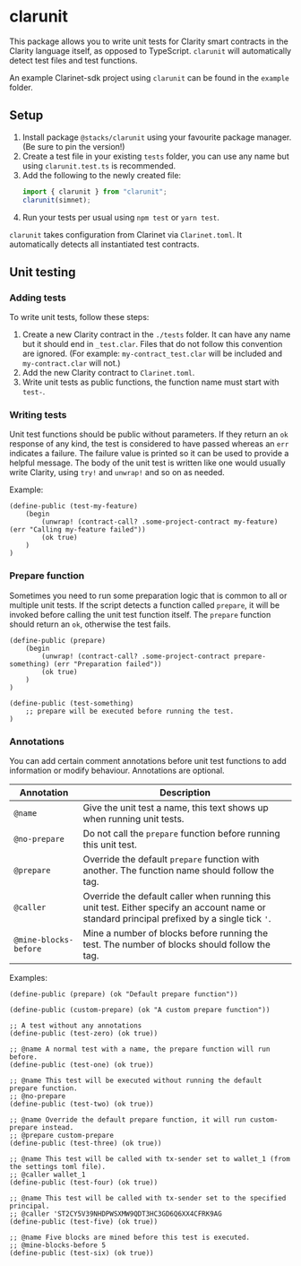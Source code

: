 # clarunit

This package allows you to write unit tests for Clarity smart contracts in the 
Clarity language itself, as opposed to TypeScript. `clarunit` will automatically
detect test files and test functions.

An example Clarinet-sdk project using `clarunit` can be found in the `example`
folder.

## Setup

1. Install package `@stacks/clarunit` using your favourite package manager. (Be sure to
   pin the version!)
2. Create a test file in your existing `tests` folder, you can use any name but
   using `clarunit.test.ts` is recommended.
3. Add the following to the newly created file:
   ```ts
   import { clarunit } from "clarunit";
   clarunit(simnet);
   ```
4. Run your tests per usual using `npm test` or `yarn test`.

`clarunit` takes configuration from Clarinet via `Clarinet.toml`. It
automatically detects all instantiated test contracts.

## Unit testing

### Adding tests

To write unit tests, follow these steps:

1. Create a new Clarity contract in the `./tests` folder. It can have any name
   but it should end in `_test.clar`. Files that do not follow this convention
   are ignored. (For example: `my-contract_test.clar` will be included and
   `my-contract.clar` will not.)
2. Add the new Clarity contract to `Clarinet.toml`.
3. Write unit tests as public functions, the function name must start with
   `test-`.

### Writing tests

Unit test functions should be public without parameters. If they return an `ok`
response of any kind, the test is considered to have passed whereas an `err`
indicates a failure. The failure value is printed so it can be used to provide a
helpful message. The body of the unit test is written like one would usually
write Clarity, using `try!` and `unwrap!` and so on as needed.

Example:

```clarity
(define-public (test-my-feature)
	(begin
		(unwrap! (contract-call? .some-project-contract my-feature) (err "Calling my-feature failed"))
		(ok true)
	)
)
```

### Prepare function

Sometimes you need to run some preparation logic that is common to all or
multiple unit tests. If the script detects a function called `prepare`, it will
be invoked before calling the unit test function itself. The `prepare` function
should return an `ok`, otherwise the test fails.

```clarity
(define-public (prepare)
	(begin
		(unwrap! (contract-call? .some-project-contract prepare-something) (err "Preparation failed"))
		(ok true)
	)
)

(define-public (test-something)
	;; prepare will be executed before running the test.
)
```

### Annotations

You can add certain comment annotations before unit test functions to add
information or modify behaviour. Annotations are optional.

| Annotation            | Description                                                                                                                                  |
|-----------------------|----------------------------------------------------------------------------------------------------------------------------------------------|
| `@name`               | Give the unit test a name, this text shows up when running unit tests.                                                                       |
| `@no-prepare`         | Do not call the `prepare` function before running this unit test.                                                                            |
| `@prepare`            | Override the default `prepare` function with another. The function name should follow the tag.                                               |
| `@caller`             | Override the default caller when running this unit test. Either specify an account name or standard principal prefixed by a single tick `'`. |
| `@mine-blocks-before` | Mine a number of blocks before running the test. The number of blocks should follow the tag.                                                 |

Examples:

```clarity
(define-public (prepare) (ok "Default prepare function"))

(define-public (custom-prepare) (ok "A custom prepare function"))

;; A test without any annotations
(define-public (test-zero) (ok true))

;; @name A normal test with a name, the prepare function will run before.
(define-public (test-one) (ok true))

;; @name This test will be executed without running the default prepare function.
;; @no-prepare
(define-public (test-two) (ok true))

;; @name Override the default prepare function, it will run custom-prepare instead.
;; @prepare custom-prepare
(define-public (test-three) (ok true))

;; @name This test will be called with tx-sender set to wallet_1 (from the settings toml file).
;; @caller wallet_1
(define-public (test-four) (ok true))

;; @name This test will be called with tx-sender set to the specified principal.
;; @caller 'ST2CY5V39NHDPWSXMW9QDT3HC3GD6Q6XX4CFRK9AG
(define-public (test-five) (ok true))

;; @name Five blocks are mined before this test is executed.
;; @mine-blocks-before 5
(define-public (test-six) (ok true))
```
